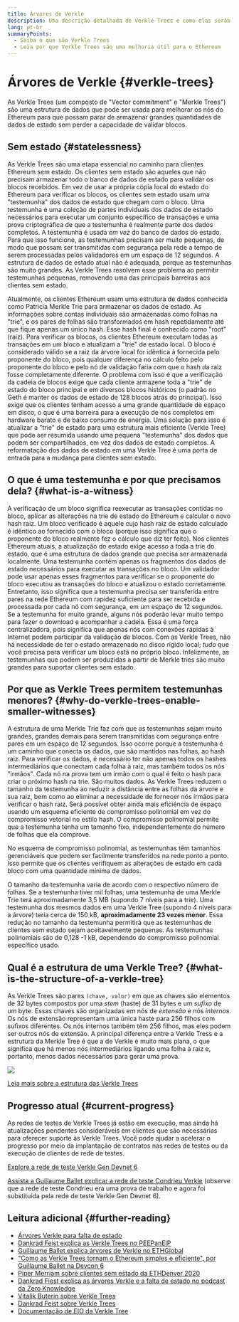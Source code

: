 ```yaml
---
title: Árvores de Verkle
description: Uma descrição detalhada de Verkle Trees e como elas serão utilizadas na melhoria do Ethereum
lang: pt-br
summaryPoints:
  - Saiba o que são Verkle Trees
  - Leia por que Verkle Trees são uma melhoria útil para o Ethereum
---
```


# Árvores de Verkle {#verkle-trees}

As Verkle Trees (um composto de "Vector commitment" e "Merkle Trees") são uma estrutura de dados que pode ser usada para melhorar os nós do Ethereum para que possam parar de armazenar grandes quantidades de dados de estado sem perder a capacidade de validar blocos.

## Sem estado {#statelessness}

As Verkle Trees são uma etapa essencial no caminho para clientes Ethereum sem estado. Os clientes sem estado são aqueles que não precisam armazenar todo o banco de dados de estado para validar os blocos recebidos. Em vez de usar a própria cópia local do estado do Ethereum para verificar os blocos, os clientes sem estado usam uma "testemunha" dos dados de estado que chegam com o bloco. Uma testemunha é uma coleção de partes individuais dos dados de estado necessários para executar um conjunto específico de transações e uma prova criptográfica de que a testemunha é realmente parte dos dados completos. A testemunha é usada _em vez_ do banco de dados do estado. Para que isso funcione, as testemunhas precisam ser muito pequenas, de modo que possam ser transmitidas com segurança pela rede a tempo de serem processadas pelos validadores em um espaço de 12 segundos. A estrutura de dados de estado atual não é adequada, porque as testemunhas são muito grandes. As Verkle Trees resolvem esse problema ao permitir testemunhas pequenas, removendo uma das principais barreiras aos clientes sem estado.

<ExpandableCard title="Por que queremos clientes sem estado?" eventCategory="/roadmap/verkle-trees" eventName="clicked why do we want stateless clients?">

Atualmente, os clientes Ethereum usam uma estrutura de dados conhecida como Patricia Merkle Trie para armazenar os dados de estado. As informações sobre contas individuais são armazenadas como folhas na "trie", e os pares de folhas são transformados em hash repetidamente até que fique apenas um único hash. Esse hash final é conhecido como "root" (raiz). Para verificar os blocos, os clientes Ethereum executam todas as transações em um bloco e atualizam a "trie" de estado local. O bloco é considerado válido se a raiz da árvore local for idêntica à fornecida pelo proponente do bloco, pois qualquer diferença no cálculo feito pelo proponente do bloco e pelo nó de validação faria com que o hash da raiz fosse completamente diferente. O problema com isso é que a verificação da cadeia de blocos exige que cada cliente armazene toda a "trie" de estado do bloco principal e em diversos blocos históricos (o padrão no Geth é manter os dados de estado de 128 blocos atrás do principal). Isso exige que os clientes tenham acesso a uma grande quantidade de espaço em disco, o que é uma barreira para a execução de nós completos em hardware barato e de baixo consumo de energia. Uma solução para isso é atualizar a "trie" de estado para uma estrutura mais eficiente (Verkle Tree) que pode ser resumida usando uma pequena "testemunha" dos dados que podem ser compartilhados, em vez dos dados de estado completos. A reformatação dos dados de estado em uma Verkle Tree é uma porta de entrada para a mudança para clientes sem estado.

</ExpandableCard>

## O que é uma testemunha e por que precisamos dela? {#what-is-a-witness}

A verificação de um bloco significa reexecutar as transações contidas no bloco, aplicar as alterações na trie de estado do Ethereum e calcular o novo hash raiz. Um bloco verificado é aquele cujo hash raiz de estado calculado é idêntico ao fornecido com o bloco (porque isso significa que o proponente do bloco realmente fez o cálculo que diz ter feito). Nos clientes Ethereum atuais, a atualização do estado exige acesso a toda a trie do estado, que é uma estrutura de dados grande que precisa ser armazenada localmente. Uma testemunha contém apenas os fragmentos dos dados de estado necessários para executar as transações no bloco. Um validador pode usar apenas esses fragmentos para verificar se o proponente do bloco executou as transações do bloco e atualizou o estado corretamente. Entretanto, isso significa que a testemunha precisa ser transferida entre pares na rede Ethereum com rapidez suficiente para ser recebida e processada por cada nó com segurança, em um espaço de 12 segundos. Se a testemunha for muito grande, alguns nós poderão levar muito tempo para fazer o download e acompanhar a cadeia. Essa é uma força centralizadora, pois significa que apenas nós com conexões rápidas à Internet podem participar da validação de blocos. Com as Verkle Trees, não há necessidade de ter o estado armazenado no disco rígido local; _tudo_ que você precisa para verificar um bloco está no próprio bloco. Infelizmente, as testemunhas que podem ser produzidas a partir de Merkle tries são muito grandes para suportar clientes sem estado.

## Por que as Verkle Trees permitem testemunhas menores? {#why-do-verkle-trees-enable-smaller-witnesses}

A estrutura de uma Merkle Trie faz com que as testemunhas sejam muito grandes, grandes demais para serem transmitidas com segurança entre pares em um espaço de 12 segundos. Isso ocorre porque a testemunha é um caminho que conecta os dados, que são mantidos nas folhas, ao hash raiz. Para verificar os dados, é necessário ter não apenas todos os hashes intermediários que conectam cada folha à raiz, mas também todos os nós "irmãos". Cada nó na prova tem um irmão com o qual é feito o hash para criar o próximo hash na trie. São muitos dados. As Verkle Trees reduzem o tamanho da testemunha ao reduzir a distância entre as folhas da árvore e sua raiz, bem como ao eliminar a necessidade de fornecer nós irmãos para verificar o hash raiz. Será possível obter ainda mais eficiência de espaço usando um esquema eficiente de compromisso polinomial em vez do compromisso vetorial no estilo hash. O compromisso polinomial permite que a testemunha tenha um tamanho fixo, independentemente do número de folhas que ela comprove.

No esquema de compromisso polinomial, as testemunhas têm tamanhos gerenciáveis que podem ser facilmente transferidos na rede ponto a ponto. Isso permite que os clientes verifiquem as alterações de estado em cada bloco com uma quantidade mínima de dados.

<ExpandableCard title="Em que nível as Verkle Trees podem reduzir o tamanho da testemunha?" eventCategory="/roadmap/verkle-trees" eventName="clicked exactly how much can Verkle trees reduce witness size?">

O tamanho da testemunha varia de acordo com o respectivo número de folhas. Se a testemunha tiver mil folhas, uma testemunha de uma Merkle Trie terá aproximadamente 3,5 MB (supondo 7 níveis para a trie). Uma testemunha dos mesmos dados em uma Verkle Tree (supondo 4 níveis para a árvore) teria cerca de 150 kB, **aproximadamente 23 vezes menor**. Essa redução no tamanho da testemunha permitirá que as testemunhas de clientes sem estado sejam aceitavelmente pequenas. As testemunhas polinomiais são de 0,128 -1 kB, dependendo do compromisso polinomial específico usado.

</ExpandableCard>

## Qual é a estrutura de uma Verkle Tree? {#what-is-the-structure-of-a-verkle-tree}

As Verkle Trees são pares `(chave, valor)` em que as chaves são elementos de 32 bytes compostos por uma _stem_ (haste) de 31 bytes e um _sufixo_ de um byte. Essas chaves são organizadas em nós de _extensão_ e nós _internos_. Os nós de extensão representam uma única haste para 256 filhos com sufixos diferentes. Os nós internos também têm 256 filhos, mas eles podem ser outros nós de extensão. A principal diferença entre a Verkle Tress e a estrutura da Merkle Tree é que a de Verkle é muito mais plana, o que significa que há menos nós intermediários ligando uma folha à raiz e, portanto, menos dados necessários para gerar uma prova.

![](./verkle.png)

[Leia mais sobre a estrutura das Verkle Trees](https://blog.ethereum.org/2021/12/02/verkle-tree-structure)

## Progresso atual {#current-progress}

As redes de testes de Verkle Trees já estão em execução, mas ainda há atualizações pendentes consideráveis em clientes que são necessárias para oferecer suporte às Verkle Trees. Você pode ajudar a acelerar o progresso por meio da implantação de contratos nas redes de testes ou da execução de clientes de rede de testes.

[Explore a rede de teste Verkle Gen Devnet 6](https://verkle-gen-devnet-6.ethpandaops.io/)

[Assista a Guillaume Ballet explicar a rede de teste Condrieu Verkle](https://www.youtube.com/watch?v=cPLHFBeC0Vg) (observe que a rede de teste Condrieu era uma prova de trabalho e agora foi substituída pela rede de teste Verkle Gen Devnet 6).

## Leitura adicional {#further-reading}

- [Árvores Verkle para falta de estado](https://verkle.info/)
- [Dankrad Feist explica as Verkle Trees no PEEPanEIP](https://www.youtube.com/watch?v=RGJOQHzg3UQ)
- [Guillaume Ballet explica árvores de Verkle no ETHGlobal](https://www.youtube.com/watch?v=f7bEtX3Z57o)
- ["Como as Verkle Trees tornam o Ethereum simples e eficiente", por Guillaume Ballet na Devcon 6](https://www.youtube.com/watch?v=Q7rStTKwuYs)
- [Piper Merriam sobre clientes sem estado da ETHDenver 2020](https://www.youtube.com/watch?v=0yiZJNciIJ4)
- [Dankrad Fiest explica as árvores Verkle e a falta de estado no podcast da Zero Knowledge](https://zeroknowledge.fm/podcast/202/)
- [Vitalik Buterin sobre Verkle Trees](https://vitalik.eth.limo/general/2021/06/18/verkle.html)
- [Dankrad Feist sobre Verkle Trees](https://dankradfeist.de/ethereum/2021/06/18/verkle-trie-for-eth1.html)
- [Documentação de EIO da Verkle Tree](https://notes.ethereum.org/@vbuterin/verkle_tree_eip#Illustration)
